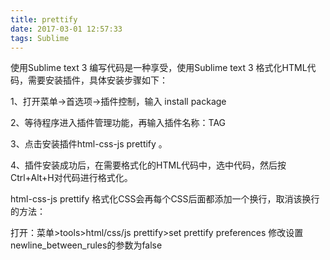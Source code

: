 ```yaml
---
title: prettify
date: 2017-03-01 12:57:33
tags: Sublime
---
```

使用Sublime text 3 编写代码是一种享受，使用Sublime text 3 格式化HTML代码，需要安装插件，具体安装步骤如下：

1、打开菜单->首选项->插件控制，输入 install package

2、等待程序进入插件管理功能，再输入插件名称：TAG

3、点击安装插件html-css-js prettify 。

4、插件安装成功后，在需要格式化的HTML代码中，选中代码，然后按Ctrl+Alt+H对代码进行格式化。

html-css-js prettify 格式化CSS会再每个CSS后面都添加一个换行，取消该换行的方法：

打开：菜单>tools>html/css/js prettify>set prettify preferences
修改设置newline_between_rules的参数为false